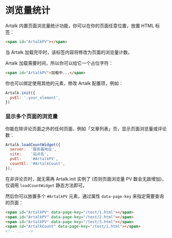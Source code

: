 # 浏览量统计

Artalk 内置页面浏览量统计功能，你可以在你的页面任意位置，放置 HTML 标签：

```html
<span id="ArtalkPV"></span>
```

当 Artalk 加载完毕时，该标签内容将修改为页面的浏览量计数。

Artalk 加载需要时间，所以你可以给它一个占位字符：

```html
<span id="ArtalkPV">加载中...</span>
```

你也可以绑定使用其他的元素，修改 Artalk 配置项，例如：

```js
Artalk.init({
  pvEl: '.your_element',
})
```

### 显示多个页面的浏览量

你能在除评论页面之外的任何页面，例如「文章列表」页，显示页面浏览量或评论数：

```js
Artalk.loadCountWidget({
  server:  '服务器地址',
  site:    '站点名',
  pvEl:    '#ArtalkPV',
  countEl: '#ArtalkCount',
});
```

在非评论页时，就无需再 Artalk.init 实例了 (否则页面浏览量 PV 数会无故增加)，仅调用 `loadCountWidget` 静态方法即可。

然后你可以放置多个 `#ArtalkPV` 元素，通过属性 `data-page-key` 来指定需要查询的页面：

```html
<span id="ArtalkPV" data-page-key="/test/1.html"></span>
<span id="ArtalkPV" data-page-key="/test/2.html"></span>
<span id="ArtalkPV" data-page-key="/test/3.html"></span>
<span id="ArtalkCount" data-page-key="/test/1.html"></span>
<!-- ... -->
```
